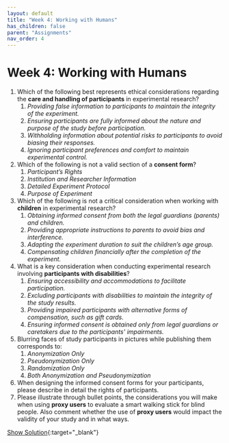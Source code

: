 ```yaml
---
layout: default
title: "Week 4: Working with Humans"
has_children: false
parent: "Assignments"
nav_order: 4
---
```


# Week 4: Working with Humans

1.  Which of the following best represents ethical considerations regarding the **care and handling of participants** in experimental research?
    1.  _Providing false information to participants to maintain the integrity of the experiment._
    2.  _Ensuring participants are fully informed about the nature and purpose of the study before participation._ <!--- Correct. --->
    3.  _Withholding information about potential risks to participants to avoid biasing their responses._
    4.  _Ignoring participant preferences and comfort to maintain experimental control._ 
2.  Which of the following is not a valid section of a **consent form**?
    1.  _Participant’s Rights_
    2.  _Institution and Researcher Information_
    3.  _Detailed Experiment Protocol_ <!--- Correct. --->
    4.  _Purpose of Experiment_
3.  Which of the following is not a critical consideration when working with **children** in experimental research?
    1.  _Obtaining informed consent from both the legal guardians (parents) and children._
    2.  _Providing appropriate instructions to parents to avoid bias and interference._
    3.  _Adapting the experiment duration to suit the children’s age group._
    4.  _Compensating children financially after the completion of the experiment._ <!--- Correct. --->
4.  What is a key consideration when conducting experimental research involving **participants with disabilities**?
    1.  _Ensuring accessibility and accommodations to facilitate participation._ <!--- Correct. --->
    2.  _Excluding participants with disabilities to maintain the integrity of the study results._
    3.  _Providing impaired participants with alternative forms of compensation, such as gift cards._
    4.  _Ensuring informed consent is obtained only from legal guardians or caretakers due to the participants' impairments._
5.  Blurring faces of study participants in pictures while publishing them corresponds to:
    1.  _Anonymization Only_
    2.  _Pseudonymization Only_
    3.  _Randomization Only_
    4.  _Both Anonymization and Pseudonymization_
6.  When designing the informed consent forms for your participants, please describe in detail the rights of participants.
7.  Please illustrate through bullet points, the considerations you will make when using **proxy users** to evaluate a smart walking stick for blind people. Also comment whether the use of **proxy users** would impact the validity of your study and in what ways.

[Show Solution]({{site.baseurl}}/assets/assignments/Week-4-Solutions.pdf){:target="\_blank"}